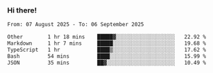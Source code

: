 ### Hi there!

<!--START_SECTION:waka-->

```txt
From: 07 August 2025 - To: 06 September 2025

Other        1 hr 18 mins    █████▓░░░░░░░░░░░░░░░░░░░   22.92 %
Markdown     1 hr 7 mins     █████░░░░░░░░░░░░░░░░░░░░   19.68 %
TypeScript   1 hr            ████▒░░░░░░░░░░░░░░░░░░░░   17.62 %
Bash         54 mins         ████░░░░░░░░░░░░░░░░░░░░░   15.99 %
JSON         35 mins         ██▓░░░░░░░░░░░░░░░░░░░░░░   10.49 %
```

<!--END_SECTION:waka-->
